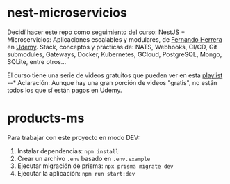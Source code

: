 # nest-microservicios
Decidí hacer este repo como seguimiento del curso: NestJS + Microservicios: Aplicaciones escalables y modulares, de [Fernando Herrera](https://github.com/Klerith) en [Udemy](https://www.udemy.com/course/nestjs-microservicios/). 
Stack, conceptos y prácticas de: NATS, Webhooks, CI/CD, Git submodules, Gateways, Docker, Kubernetes, GCloud, PostgreSQL, Mongo, SQLite, entre otros...

El curso tiene una serie de videos gratuitos que pueden ver en esta [playlist](https://youtube.com/playlist?list=PLCKuOXG0bPi0Xv_49gclxudq0A53-BR2Z&si=eXn_HLELWF9-aXOK) --* Aclaración: Aunque hay una gran porción de videos "gratis", no están todos los que sí están pagos en Udemy.

# products-ms

Para trabajar con este proyecto en modo DEV:
1. Instalar dependencias: `npm install`
2. Crear un archivo `.env` basado en `.env.example`
3. Ejecutar migración de prisma: `npx prisma migrate dev`
4. Ejecutar la aplicación: `npm run start:dev`

